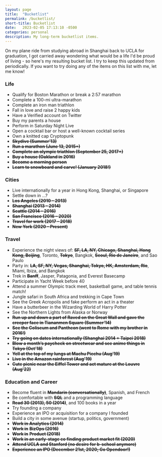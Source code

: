 ```yaml
---
layout: page
title:  "Bucketlist"
permalink: /bucketlist/
short-title: Bucketlist
date:   2023-02-05 17:13:10 -0500
categories: personal
description: My long-term bucketlist items.
---
```


On my plane ride from studying abroad in Shanghai back to UCLA for graduation, I got carried away wondering what would be a life I'd be proud of living - so here's my resulting bucket list. I try to keep this updated from periodically. If you want to try doing any of the items on this list with me, let me know!

### **Life**

- Qualify for Boston Marathon or break a 2:57 marathon
- Complete a 100-mi ultra-marathon
- Complete an iron man triathlon
- Fall in love and raise 2 happy kids
- Have a Verified account on Twitter
- Buy my parents a house
- Perform in Saturday Night Live
- Open a cocktail bar or host a well-known cocktail series
- Own a knitted cap Cryptopunk
- **~~Skydive (Summer’13)~~**
- **~~Run a marathon (June 13, 2015+)~~**
- **~~Complete an olympic triathlon (September 25, 2017+)~~**
- **~~Buy a house (Oakland in 2016)~~**
- **~~Become a morning person~~**
- **~~Learn to snowboard and carve! (January 2018!)~~**

### **Cities**

- Live internationally for a year in Hong Kong, Shanghai, or Singapore
- Settle down in ...?
- **~~Los Angeles (2010 – 2013)~~**
- **~~Shanghai (2013 – 2014)~~**
- **~~Seattle (2014 – 2016)~~**
- **~~San Francisco (2016 – 2020)~~**
- **~~Travel for work (2017 - 2018)~~**
- **~~New York (2020 – Present)~~**

### **Travel**

- Experience the night views of: **~~SF, LA, NY, Chicago, Shanghai, Hong Kong, Beijing~~**, Toronto, **~~Tokyo~~**, Bangkok, **~~Seoul, Rio de Janeiro~~**, and Sao Paulo
- Party in: **~~LA, SF, NY, Vegas, Shanghai, Tokyo, HK, Amsterdam, Rio~~**, Miami, Ibiza, and Bangkok
- Trek in **~~Banff~~**, Jasper, Patagonia, and Everest Basecamp
- Participate in Yacht Week before 40
- Attend a summer Olympic track meet, basketball game, and table tennis match!
- Jungle safari in South Africa and trekking in Cape Town
- See the Greek Acropolis and fake perform an act in a theater
- Have a butterbeer in the Wizarding World of Harry Potter
- See the Northern Lights from Alaska or Norway
- **~~Run up and down a part of Raved on the Great Wall and gave the creeper face in Tiananmen Square (Summer’14)~~**
- **~~See the Coliseum and Pantheon (went to Rome with my brother in 2016!)~~**
- **~~Try going on dates internationally (Shanghai 2014 + Taipei 2018)~~**
- **~~Blow a month’s paycheck on streetwear and see anime things in Tokyo (Oct’18)~~**
- **~~Yell at the top of my lungs at Machu Picchu (Aug’19)~~**
- **~~Live in the Amazon rainforest (Aug'19)~~**
- **~~Cute picnic near the Eiffel Tower and act mature at the Louvre (Aug'22)~~**

### **Education and Career**

- Become fluent in **~~Mandarin (conversationally)~~**, Spanish, and French
- Be comfortable with **~~SQL~~** and a programming language
- **~~Read 30 (2013), 50 (2014)~~**, and 100 books in a year
- Try founding a company
- Experience an IPO or acquisition for a company I founded
- Build a city in some avenue (startup, politics, government)
- **~~Work in Analytics (2014)~~**
- **~~Work in~~** **~~BizOps (2016)~~**
- **~~Work in~~** **~~Product (2018)~~**
- **~~Work in an early-stage co finding product market fit (2020)~~**
- **~~Attend UCLA and Stanford (no desire for b-school anymore)~~**
- **~~Experience an IPO (December 21st, 2020; Go Opendoor!)~~**
